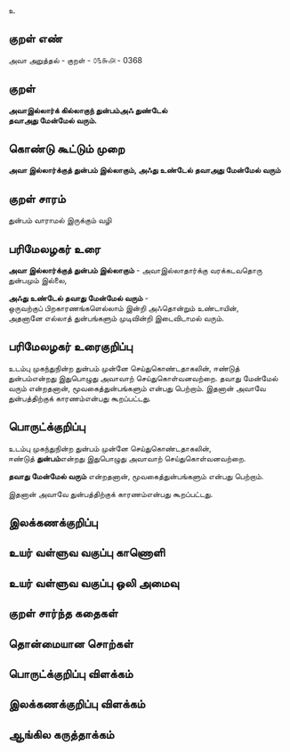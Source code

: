 உ

## குறள் எண் 

அவா அறுத்தல் - குறள் - ௦௩௬௮ - 0368  

## குறள் 

**அவாஇல்லார்க் கில்லாகுந் துன்பம்அஃ துண்டேல்  
தவாஅது மேன்மேல் வரும்.**

## கொண்டு கூட்டும் முறை

**அவா இல்லார்க்குத் துன்பம் இல்லாகும், அஃது உண்டேல் தவாஅது மேன்மேல் வரும்**

## குறள் சாரம் 

துன்பம் வாராமல் இருக்கும் வழி   

## பரிமேலழகர் உரை

**அவா இல்லார்க்குத் துன்பம் இல்லாகும்** - அவாஇல்லாதார்க்கு வரக்கடவதொரு துன்பமும் இல்லை,  

**அஃது உண்டேல் தவாது மேன்மேல் வரும்** -   
ஒருவற்குப் பிறகாரணங்களெல்லாம் இன்றி அஃதொன்றும் உண்டாயின்,  
அதனானே எல்லாத் துன்பங்களும் முடிவின்றி இடைவிடாமல் வரும்.  

## பரிமேலழகர் உரைகுறிப்பு   

உடம்பு முகந்துநின்ற துன்பம் முன்னே செய்துகொண்டதாகலின், ஈண்டுத் துன்பம்என்றது இதுபொழுது அவாவாற் செய்துகொள்வனவற்றை. தவாது மேன்மேல் வரும் என்றதனான், மூவகைத்துன்பங்களும் என்பது பெற்றாம். இதனான் அவாவே துன்பத்திற்குக் காரணம்என்பது கூறப்பட்டது.  

## பொருட்க்குறிப்பு 

உடம்பு முகந்துநின்ற துன்பம் முன்னே செய்துகொண்டதாகலின்,   
ஈண்டுத் **துன்பம்**என்றது இதுபொழுது அவாவாற் செய்துகொள்வனவற்றை.   

**தவாது மேன்மேல் வரும்** என்றதனான், மூவகைத்துன்பங்களும் என்பது பெற்றாம்.  

இதனான் அவாவே துன்பத்திற்குக் காரணம்என்பது கூறப்பட்டது.    

## இலக்கணக்குறிப்பு  


## உயர் வள்ளுவ வகுப்பு காணொளி


## உயர் வள்ளுவ வகுப்பு ஒலி அமைவு 

 
## குறள் சார்ந்த கதைகள் 


## தொன்மையான சொற்கள்


## பொருட்க்குறிப்பு விளக்கம்


## இலக்கணக்குறிப்பு விளக்கம்


## ஆங்கில கருத்தாக்கம் 



